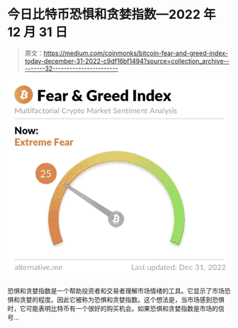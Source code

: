 # 今日比特币恐惧和贪婪指数—2022 年 12 月 31 日

> 原文：<https://medium.com/coinmonks/bitcoin-fear-and-greed-index-today-december-31-2022-c9df16bf1494?source=collection_archive---------32----------------------->

![](img/393296c3a597699215100b564b7acbe4.png)

恐惧和贪婪指数是一个帮助投资者和交易者理解市场情绪的工具。它显示了市场恐惧和贪婪的程度。因此它被称为恐惧和贪婪指数。这个想法是，当市场感到恐惧时，它可能表明比特币有一个很好的购买机会。如果恐惧和贪婪指数是市场的信号…